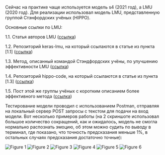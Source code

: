 Сейчас на практике чаще используется модель s4 (2021 год), а LMU (2020 год). Для реализации использовал модель LMU, представленную группой Стэнфордских учёных (HIPPO).


Основные ссылки по LMU:

1.1. Статья авторов LMU ([ссылка](https://papers.nips.cc/paper/2019/file/952285b9b7e7a1be5aa7849f32ffff05-Paper.pdf))

1.2. Репозиторий keras-lmu, на который ссылаются в статье из пункта [1.1] ([ссылка](https://github.com/nengo/keras-lmu))

1.3. Метод, описанный командой Стэндфордских учёны, по улучшению эффективности LMU ([ссылка](https://arxiv.org/pdf/2008.07669))

1.4. Репозиторий hippo-code, на который ссылаются в статье из пункта [1.3] ([ссылка](https://github.com/HazyResearch/hippo-code/tree/master))

1.5. Пост этой же группы учёных с коротким описанием более эффективного метода ([ссылка](https://hazyresearch.stanford.edu/blog/2020-12-05-hippo))

Тестирование модели проводил с использованием Postman, отправляя на локальный сервер POST запросы с текстом для подачи на вход модели. Вот несколько примеров работы (на 2 скриншоте использовал большое количество сокращений, как и ожидалось, модель не смогла нормально распознать эмоцию, об этом можно судить по выводу в терминал, где показано, что точность предсказания меньше 1%, в остальных случаях предсказания достаточно точные):

![Figure 1](https://github.com/MatNepo/DeepLearningLabs/new/main/lab_2/images/photo_2024-11-05_11-20-49.jpg)
![Figure 2](https://github.com/MatNepo/DeepLearningLabs/new/main/lab_2/images/photo_2024-11-05_11-20-50.jpg)
![Figure 3](https://github.com/MatNepo/DeepLearningLabs/new/main/lab_2/images/photo_2024-11-05_11-20-51.jpg)
![Figure 4](https://github.com/MatNepo/DeepLearningLabs/new/main/lab_2/images/photo_2024-11-05_11-20-52.jpg)
![Figure 5](https://github.com/MatNepo/DeepLearningLabs/new/main/lab_2/images/photo_2024-11-05_11-20-53.jpg)
![Figure 6](https://github.com/MatNepo/DeepLearningLabs/new/main/lab_2/images/photo_2024-11-05_11-20-54.jpg)
